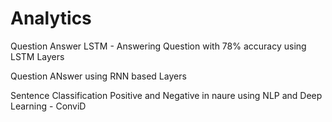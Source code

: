 # Analytics
Question Answer LSTM - Answering Question with 78% accuracy using LSTM Layers

Question ANswer using RNN based Layers

Sentence Classification Positive and Negative in naure using NLP and Deep Learning - ConviD
